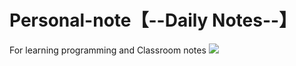 # Personal-note【--Daily Notes--】
For learning programming and Classroom notes 
![](https://github.com/HIROWANG/Personal-note/blob/master/lovely_.jpg)
